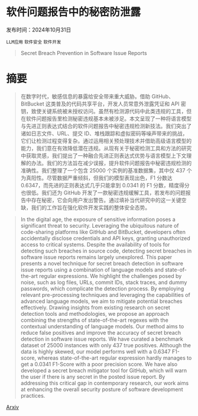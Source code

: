# 软件问题报告中的秘密防泄露

发布时间：2024年10月31日

`LLM应用` `软件安全` `软件开发`

> Secret Breach Prevention in Software Issue Reports

# 摘要

> 在数字时代，敏感信息的暴露给安全带来重大威胁。借助 GitHub、BitBucket 这类普及的代码共享平台，开发人员常意外泄露凭证和 API 密钥，致使关键系统被未授权访问。虽然有检测源代码中此类违规的工具，但在软件问题报告里检测秘密违规基本未被涉足。本文呈现了一种将语言模型与先进正则表达式结合的软件问题报告中秘密违规检测新技法。我们突出了诸如日志文件、URL、提交 ID、堆栈跟踪和虚拟密码等噪声带来的挑战，它们让检测过程变得复杂。通过运用相关预处理技术并借助高级语言模型的能力，我们意在有效降低潜在违规。从现有关于秘密检测工具和方法的研究中获取灵感，我们提出了一种融合先进正则表达式优势与语言模型上下文理解的办法。我们的方法旨在减少误报，提升软件问题报告中秘密违规检测的准确性。我们整理了一个包含 25000 个实例的基准数据集，其中仅 437 个为真阳性。尽管数据严重倾斜，但我们的模型表现出色，F1 分数达 0.6347，而先进的正则表达式几乎只能拿到 0.0341 的 F1 分数，精度得分也很低。我们还为 GitHub 开发了一款秘密违规缓解工具，若发布的问题报告中存在秘密，它会向用户发出警告。通过填补当代研究中的这一关键空缺，我们的工作旨在强化软件开发实践的整体安全态势。

> In the digital age, the exposure of sensitive information poses a significant threat to security. Leveraging the ubiquitous nature of code-sharing platforms like GitHub and BitBucket, developers often accidentally disclose credentials and API keys, granting unauthorized access to critical systems. Despite the availability of tools for detecting such breaches in source code, detecting secret breaches in software issue reports remains largely unexplored. This paper presents a novel technique for secret breach detection in software issue reports using a combination of language models and state-of-the-art regular expressions. We highlight the challenges posed by noise, such as log files, URLs, commit IDs, stack traces, and dummy passwords, which complicate the detection process. By employing relevant pre-processing techniques and leveraging the capabilities of advanced language models, we aim to mitigate potential breaches effectively. Drawing insights from existing research on secret detection tools and methodologies, we propose an approach combining the strengths of state-of-the-art regexes with the contextual understanding of language models. Our method aims to reduce false positives and improve the accuracy of secret breach detection in software issue reports. We have curated a benchmark dataset of 25000 instances with only 437 true positives. Although the data is highly skewed, our model performs well with a 0.6347 F1-score, whereas state-of-the-art regular expression hardly manages to get a 0.0341 F1-Score with a poor precision score. We have also developed a secret breach mitigator tool for GitHub, which will warn the user if there is any secret in the posted issue report. By addressing this critical gap in contemporary research, our work aims at enhancing the overall security posture of software development practices.

[Arxiv](https://arxiv.org/abs/2410.23657)